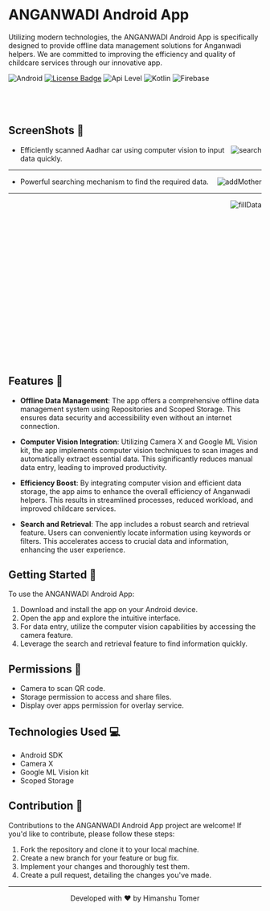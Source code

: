 # ANGANWADI Android App

Utilizing modern technologies, the ANGANWADI Android App is specifically designed to provide offline data management solutions for Anganwadi helpers. We are committed to improving the efficiency and quality of childcare services through our innovative app.

![Android](https://img.shields.io/badge/Android-3DDC84?&logo=android&logoColor=white&style=for-the-badge)
[![License Badge](https://img.shields.io/badge/license-Apache%202.0-blue?style=for-the-badge)](https://github.com/tomer00/Anganwadi-Helper/blob/master/LICENSE)
![Api Level](https://img.shields.io/badge/Min%20API%20Level-29-important?style=for-the-badge)
![Kotlin](https://img.shields.io/badge/Kotlin-0095D5?&logo=kotlin&logoColor=white&style=for-the-badge)
![Firebase](https://img.shields.io/badge/firebase-ffca28?style=for-the-badge&logo=firebase&logoColor=black)

<img height=40px/>

## ScreenShots 🫣

<div>
  <img align="right" src="https://github.com/tomer00/Anganwadi-Helper/assets/68748487/2ce483b2-506b-4628-8a4d-c4ae5f2182d1" alt="search"/>

  - Efficiently scanned Aadhar car using computer vision to input data quickly.
</div>

---
<div>
  <img align="right" src="https://github.com/tomer00/Anganwadi-Helper/assets/68748487/baedd65d-a743-421d-865e-a4b9a9b905a9" alt="addMother"/>

  - Powerful searching mechanism to find the required data.
</div>

---

<div>
  <img align="right" src="https://github.com/tomer00/Anganwadi-Helper/assets/68748487/4ec9ee40-9220-40ab-8217-121389fc8059" alt="fillData"/>
</div>

<br/>
<br/>
<br/>
<br/>

<img height=250px/>

## Features 📱

- **Offline Data Management**: The app offers a comprehensive offline data management system using Repositories and Scoped Storage. This ensures data security and accessibility even without an internet connection.

- **Computer Vision Integration**: Utilizing Camera X and Google ML Vision kit, the app implements computer vision techniques to scan images and automatically extract essential data. This significantly reduces manual data entry, leading to improved productivity.

- **Efficiency Boost**: By integrating computer vision and efficient data storage, the app aims to enhance the overall efficiency of Anganwadi helpers. This results in streamlined processes, reduced workload, and improved childcare services.

- **Search and Retrieval**: The app includes a robust search and retrieval feature. Users can conveniently locate information using keywords or filters. This accelerates access to crucial data and information, enhancing the user experience.

## Getting Started 🚀

To use the ANGANWADI Android App:

1. Download and install the app on your Android device.
2. Open the app and explore the intuitive interface.
3. For data entry, utilize the computer vision capabilities by accessing the camera feature.
4. Leverage the search and retrieval feature to find information quickly.


## Permissions 📵

- Camera to scan QR code.
- Storage permission to access and share files.
- Display over apps permission for overlay service.

## Technologies Used 💻

- Android SDK
- Camera X
- Google ML Vision kit
- Scoped Storage

## Contribution 👋

Contributions to the ANGANWADI Android App project are welcome! If you'd like to contribute, please follow these steps:

1. Fork the repository and clone it to your local machine.
2. Create a new branch for your feature or bug fix.
3. Implement your changes and thoroughly test them.
4. Create a pull request, detailing the changes you've made.

---
<div align="center">Developed with ❤️ by Himanshu Tomer</div>
